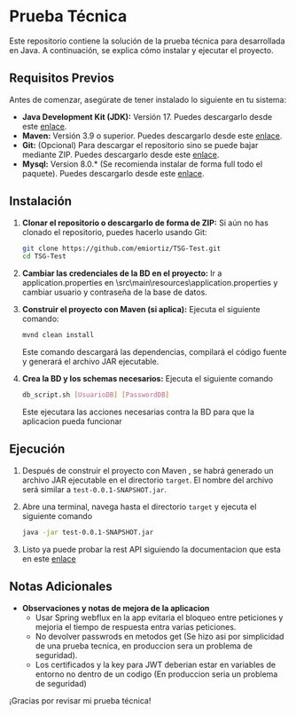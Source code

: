 # Prueba Técnica

Este repositorio contiene la solución de la prueba técnica para desarrollada en Java. A continuación, se explica cómo instalar y ejecutar el proyecto.

## Requisitos Previos

Antes de comenzar, asegúrate de tener instalado lo siguiente en tu sistema:

* **Java Development Kit (JDK):** Versión 17. Puedes descargarlo desde este [enlace](https://www.oracle.com/java/technologies/javase/jdk17-archive-downloads.html).
* **Maven:** Versión 3.9 o superior. Puedes descargarlo desde este [enlace](https://maven.apache.org/download.cgi).
* **Git:** (Opcional) Para descargar el repositorio sino se puede bajar mediante ZIP. Puedes descargarlo desde este [enlace](https://git-scm.com/downloads/win).
* **Mysql:** Version 8.0.* (Se recomienda instalar de forma full todo el paquete). Puedes descargarlo desde este [enlace](https://dev.mysql.com/downloads/installer/).

## Instalación

1.  **Clonar el repositorio o descargarlo de forma de ZIP:**
    Si aún no has clonado el repositorio, puedes hacerlo usando Git:
    ```bash
    git clone https://github.com/emiortiz/TSG-Test.git
    cd TSG-Test
    ```
2. **Cambiar las credenciales de la BD en el proyecto:**
   Ir a application.properties en \src\main\resources\application.properties y cambiar usuario y contraseña de la base de datos. 

3.  **Construir el proyecto con Maven (si aplica):**
    Ejecuta el siguiente comando:
    ```bash
    mvnd clean install
    ```
    Este comando descargará las dependencias, compilará el código fuente y generará el archivo JAR ejecutable.

4.  **Crea la BD y los schemas necesarios:**
    Ejecuta el siguiente comando
    ```bash
    db_script.sh [UsuarioDB] [PasswordDB]
    ```
    Este ejecutara las acciones necesarias contra la BD para que la aplicacion pueda funcionar

## Ejecución

1.  Después de construir el proyecto con Maven , se habrá generado un archivo JAR ejecutable en el directorio `target`. El nombre del archivo será similar a `test-0.0.1-SNAPSHOT.jar`.

2.  Abre una terminal, navega hasta el directorio `target` y ejecuta el siguiente comando
    ```bash
    java -jar test-0.0.1-SNAPSHOT.jar
    ```
3. Listo ya puede probar la rest API siguiendo la documentacion que esta en este [enlace](https://emio-7045179.postman.co/workspace/My-Workspace~d631068d-c662-4814-87f3-0b376ef0ebda/collection/44400106-fe40b2ee-c69a-48ed-a782-c38e950ebdfd?action=share&creator=44400106) 


## Notas Adicionales

* **Observaciones y notas de mejora de la aplicacion**
    * Usar Spring webflux en la app evitaria el bloqueo entre peticiones y mejoria el tiempo de respuesta entra varias peticiones.
    * No devolver passwrods en metodos get (Se hizo asi por simplicidad de una prueba tecnica, en produccion sera un problema de seguridad).
    * Los certificados y la key para JWT deberian estar en variables de entorno no dentro de un codigo (En produccion seria un problema de seguridad)

¡Gracias por revisar mi prueba técnica!
